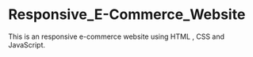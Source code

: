 # Responsive_E-Commerce_Website
This is an responsive e-commerce website using HTML , CSS and JavaScript.
